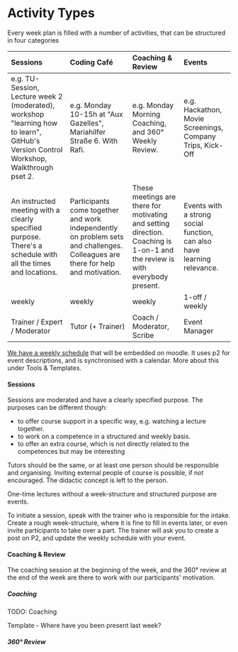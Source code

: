 # Activity Types

Every week plan is filled with a number of activities, that can be structured in four categories

| Sessions | Coding Café | Coaching & Review | Events |
| :--- | :--- | :--- | :--- |
| e.g. TU-Session, Lecture week 2 \(moderated\), workshop "learning how to learn", GitHub's Version Control Workshop, Walkthrough pset 2. | e.g. Monday 10-15h at "Aux Gazelles", Mariahilfer Straße 6. With Rafi. | e.g. Monday Morning Coaching, and 360° Weekly Review. | e.g. Hackathon, Movie Screenings, Company Trips, Kick-Off |
| An instructed meeting with a clearly specified purpose. There's a schedule with all the times and locations. | Participants come together and work independently on problem sets and challenges. Colleagues are there for help and motivation. | These meetings are there for motivating and setting direction. Coaching is 1-on-1 and the review is with everybody present. | Events with a strong social function, can also have learning relevance. |
| weekly | weekly | weekly | 1-off / weekly |
| Trainer / Expert / Moderator | Tutor \(+ Trainer\) | Coach / Moderator, Scribe | Event Manager |

[We have a weekly schedule](https://docs.google.com/spreadsheets/d/1btDX1hEYpJBWb2xB_J-icIBIPD1bIp7tQkF0JT5vA0E/edit?usp=sharing "Our Google Sheet with current sessions.") that will be embedded on moodle. It uses p2 for event descriptions, and is synchronised with a calendar. More about this under Tools & Templates.

#### Sessions

Sessions are moderated and have a clearly specified purpose. The purposes can be different though:

* to offer course support in a specific way, e.g. watching a lecture together.
* to work on a competence in a structured and weekly basis. 
* to offer an extra course, which is not directly related to the competences but may be interesting

Tutors should be the same, or at least one person should be responsible and organising. Inviting external people of course is possible, if not encouraged. The didactic concept is left to the person.

One-time lectures without a week-structure and structured purpose are events.

To initiate a session, speak with the trainer who is responsible for the intake. Create a rough week-structure, where it is fine to fill in events later, or even invite participants to take over a part. The trainer will ask you to create a post on P2, and update the weekly schedule with your event. 

#### Coaching & Review

The coaching session at the beginning of the week, and the 360° review at the end of the week are there to work with our participants' motivation. 

##### Coaching

TODO: Coaching

Template - Where have you been present last week?

##### 360° Review



